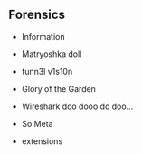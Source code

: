 ## Forensics


* Information

* Matryoshka doll

* tunn3l v1s10n

* Glory of the Garden

* Wireshark doo dooo do doo...

* So Meta

* extensions